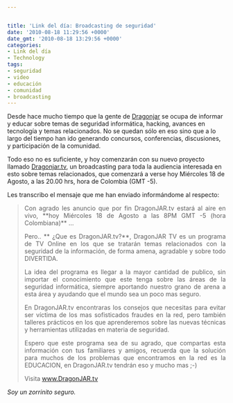 ```yaml
---


title: 'Link del día: Broadcasting de seguridad'
date: '2010-08-18 11:29:56 +0000'
date_gmt: '2010-08-18 13:29:56 +0000'
categories:
- Link del día
- Technology
tags:
- seguridad
- video
- educación
- comunidad
- broadcasting
---
```



Desde hace mucho tiempo que la gente de [Dragonjar](http://www.dragonjar.org/) se ocupa de informar y educar sobre temas de seguridad informática, hacking, avances en tecnología y temas relacionados. No se quedan sólo en eso sino que a lo largo del tiempo han ido generando concursos, conferencias, discusiones, y participación de la comunidad.

Todo eso no es suficiente, y hoy comenzarán con su nuevo proyecto llamado [Dragonjar.tv](http://www.dragonjar.tv/), un broadcasting para toda la audiencia interesada en esto sobre temas relacionados, que comenzará a verse hoy Miércoles 18 de Agosto, a las 20.00 hrs, hora de Colombia (GMT -5).

Les transcribo el mensaje que me han enviado informándome al respecto:
<blockquote style="text-align: justify;">
Con agrado les anuncio que por fin DragonJAR.tv estará al aire en vivo, **hoy Miércoles 18 de Agosto a las 8PM GMT -5 (hora Colombiana)** ...

Pero.. ** ¿Que es DragonJAR.tv?**, DragonJAR TV es un programa de TV Online en los que se tratarán temas relacionados con la seguridad de la información, de forma amena, agradable y sobre todo DIVERTIDA.

La idea del programa es llegar a la mayor cantidad de publico, sin importar el conocimiento que este tenga sobre las áreas de la seguridad informática, siempre aportando nuestro grano de arena a esta área y ayudando que el mundo sea un poco mas seguro.

En DragonJAR.tv encontraras los consejos que necesitas para evitar ser víctima de los mas sofisticados fraudes en la red, pero también talleres prácticos en los que aprenderemos sobre las nuevas técnicas y herramientas utilizadas en materia de seguridad.

Espero que este programa sea de su agrado, que compartas esta información con tus familiares y amigos, recuerda que la solución para muchos de los problemas que encontramos en la red es la EDUCACION, en DragonJAR.tv tendrán eso y mucho mas ;-)

Visita <a href="http://www.dragonjar.tv/" target="_blank">www.DragonJAR.tv</a></blockquote>

_Soy un zorrinito seguro._
